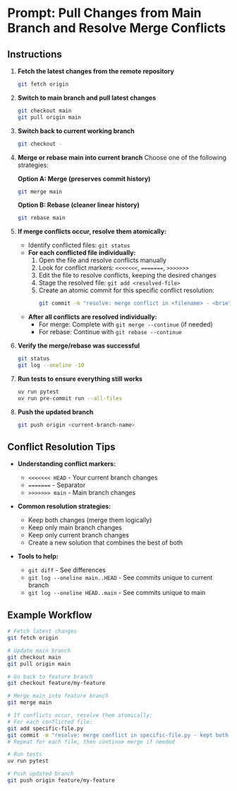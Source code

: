 # Prompt: Pull Changes from Main Branch and Resolve Merge Conflicts

## Instructions

1. **Fetch the latest changes from the remote repository**
    ```sh
    git fetch origin
    ```

2. **Switch to main branch and pull latest changes**
    ```sh
    git checkout main
    git pull origin main
    ```

3. **Switch back to current working branch**
    ```sh
    git checkout -
    ```

4. **Merge or rebase main into current branch**
    Choose one of the following strategies:

    **Option A: Merge (preserves commit history)**
    ```sh
    git merge main
    ```

    **Option B: Rebase (cleaner linear history)**
    ```sh
    git rebase main
    ```

5. **If merge conflicts occur, resolve them atomically:**
    - Identify conflicted files: `git status`
    - **For each conflicted file individually:**
        1. Open the file and resolve conflicts manually
        2. Look for conflict markers: `<<<<<<<`, `=======`, `>>>>>>>`
        3. Edit the file to resolve conflicts, keeping the desired changes
        4. Stage the resolved file: `git add <resolved-file>`
        5. Create an atomic commit for this specific conflict resolution:
           ```bash
           git commit -m "resolve: merge conflict in <filename> - <brief_description>"
           ```
    - **After all conflicts are resolved individually:**
        - For merge: Complete with `git merge --continue` (if needed)
        - For rebase: Continue with `git rebase --continue`

6. **Verify the merge/rebase was successful**
    ```sh
    git status
    git log --oneline -10
    ```

7. **Run tests to ensure everything still works**
    ```sh
    uv run pytest
    uv run pre-commit run --all-files
    ```

8. **Push the updated branch**
    ```sh
    git push origin <current-branch-name>
    ```

## Conflict Resolution Tips

- **Understanding conflict markers:**
    - `<<<<<<< HEAD` - Your current branch changes
    - `=======` - Separator
    - `>>>>>>> main` - Main branch changes

- **Common resolution strategies:**
    - Keep both changes (merge them logically)
    - Keep only main branch changes
    - Keep only current branch changes
    - Create a new solution that combines the best of both

- **Tools to help:**
    - `git diff` - See differences
    - `git log --oneline main..HEAD` - See commits unique to current branch
    - `git log --oneline HEAD..main` - See commits unique to main

## Example Workflow

```sh
# Fetch latest changes
git fetch origin

# Update main branch
git checkout main
git pull origin main

# Go back to feature branch
git checkout feature/my-feature

# Merge main into feature branch
git merge main

# If conflicts occur, resolve them atomically:
# For each conflicted file:
git add specific-file.py
git commit -m "resolve: merge conflict in specific-file.py - kept both feature and main changes"
# Repeat for each file, then continue merge if needed

# Run tests
uv run pytest

# Push updated branch
git push origin feature/my-feature
